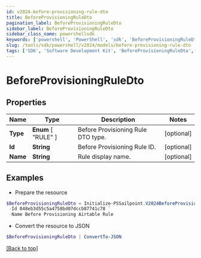 ```yaml
---
id: v2024-before-provisioning-rule-dto
title: BeforeProvisioningRuleDto
pagination_label: BeforeProvisioningRuleDto
sidebar_label: BeforeProvisioningRuleDto
sidebar_class_name: powershellsdk
keywords: ['powershell', 'PowerShell', 'sdk', 'BeforeProvisioningRuleDto', 'V2024BeforeProvisioningRuleDto'] 
slug: /tools/sdk/powershell/v2024/models/before-provisioning-rule-dto
tags: ['SDK', 'Software Development Kit', 'BeforeProvisioningRuleDto', 'V2024BeforeProvisioningRuleDto']
---
```



# BeforeProvisioningRuleDto

## Properties

Name | Type | Description | Notes
------------ | ------------- | ------------- | -------------
**Type** |  **Enum** [  "RULE" ] | Before Provisioning Rule DTO type. | [optional] 
**Id** | **String** | Before Provisioning Rule ID. | [optional] 
**Name** | **String** | Rule display name. | [optional] 

## Examples

- Prepare the resource
```powershell
$BeforeProvisioningRuleDto = Initialize-PSSailpoint.V2024BeforeProvisioningRuleDto  -Type RULE `
 -Id 048eb3d55c5a4758bd07dccb87741c78 `
 -Name Before Provisioning Airtable Rule
```

- Convert the resource to JSON
```powershell
$BeforeProvisioningRuleDto | ConvertTo-JSON
```


[[Back to top]](#) 

